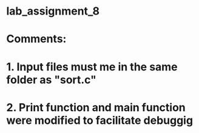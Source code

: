 # lab_assignment_8

# Comments:
# 1. Input files must me in the same folder as "sort.c"
# 2. Print function and main function were modified to facilitate debuggig
 
